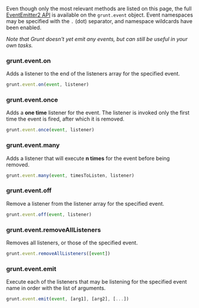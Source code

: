 Even though only the most relevant methods are listed on this page, the full [EventEmitter2 API][ee2] is available on the `grunt.event` object. Event namespaces may be specified with the `.` (dot) separator, and namespace wildcards have been enabled.

*Note that Grunt doesn't yet emit any events, but can still be useful in your own tasks.*

[ee2]: https://github.com/hij1nx/EventEmitter2

### grunt.event.on
Adds a listener to the end of the listeners array for the specified event.

```js
grunt.event.on(event, listener)
```

### grunt.event.once
Adds a **one time** listener for the event. The listener is invoked only the first time the event is fired, after which it is removed.

```js
grunt.event.once(event, listener)
```

### grunt.event.many
Adds a listener that will execute **n times** for the event before being removed.

```js
grunt.event.many(event, timesToListen, listener)
```

### grunt.event.off
Remove a listener from the listener array for the specified event.

```js
grunt.event.off(event, listener)
```

### grunt.event.removeAllListeners
Removes all listeners, or those of the specified event.

```js
grunt.event.removeAllListeners([event])
```

### grunt.event.emit
Execute each of the listeners that may be listening for the specified event name in order with the list of arguments.

```js
grunt.event.emit(event, [arg1], [arg2], [...])
```